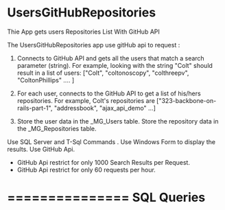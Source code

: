 # UsersGitHubRepositories
Thie App gets users Repositories List With GitHub API

The UsersGitHubRepositories app use gitHub api to request :
1.	Connects to GitHub API and gets all the users that match a search parameter (string). 
    For example, looking with the string "Colt" should result in a list of users: ["Colt", "coltonoscopy", "colthreepv", "ColtonPhillips" …. ]
    
2.	For each user, connects to the GitHub API to get a list of his/hers repositories. 
    For example, Colt's repositories are ["323-backbone-on-rails-part-1", "addressbook", "ajax_api_demo" …]
 
3.	Store the user data in the _MG_Users table. 
    Store the repository data in the _MG_Repositories table.
    
 Use SQL Server and T-Sql Commands .
 Use Windows Form to display the results.
 Use GitHub Api.
 
 * GitHub Api restrict for only 1000 Search Results per Request.
 * GitHub Api restrict for only 60 requests per hour. 
 
 ===============
 SQL Queries
 ===============
 
 
